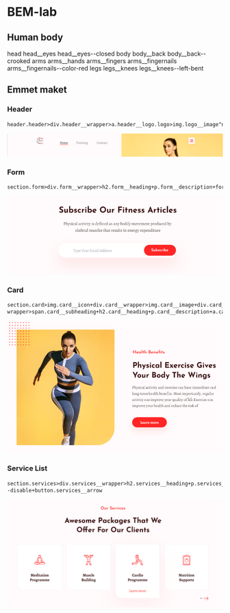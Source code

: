 # BEM-lab
## Human body

head
head__eyes
head__eyes--closed
body
body__back
body__back--crooked
arms
arms__hands
arms__fingers
arms__fingernails
arms__fingernails--color-red
legs
legs__knees
legs__knees--left-bent


## Emmet maket
### Header

```
header.header>div.header__wrapper>a.header__logo.logo>img.logo__image^nav.header__nav.nav>ul.nav__list>li.nav__item*3>a.nav__link^^^button.header__menu
```
![header](img/header.png)

### Form

```
section.form>div.form__wrapper>h2.form__heading+p.form__description+form.form>input.form__input+button.form__button+p.form__subscribe
```

![form](img/form.png)

### Card

```
section.card>img.card__icon+div.card__wrapper>img.card__image+div.card__content-wrapper>span.card__subheading+h2.card__heading+p.card__description+a.card__button
```

![card](img/card.png)

### Service List

```
section.services>div.services__wrapper>h2.services__heading+p.services__description+ul.services__list>li.services__item*4>img.services__icon+h3.services__title^^^a.services__button+div.services__arrows>button.services__arrow.dervices__arrow--disable+button.services__arrow
```

![services](img/services.png)